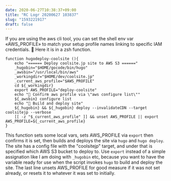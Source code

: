 ```yaml
---
date: 2020-06-27T10:38:37+09:00
title: "RC Logr 20200627 103837"
slug: "1593221917"
draft: false
---
```


If you are using the aws cli tool, you can set the shell env var «AWS_PROFILE» to match your setup profile names linking to specific IAM credentials. 🍺 Here it is in a zsh function. 

```
function hugodeploy-coolsite (){
    echo "====== Deploy coolsite.jp site to AWS S3 ======"
    _hugobin="$HOME/gocode/bin/hugo"
    _awsbin="/usr/local/bin/aws"
    _workingdir="$HOME/dev/coolsite.jp"
    _current_aws_profile="$AWS_PROFILE"
    cd ${_workingdir}
    export AWS_PROFILE="deploy-coolsite"
    echo "🍺 Confirm aws profile via \"aws configure list\""
    ${_awsbin} configure list
    echo "🍺 Build and deploy site"
    ${_hugobin} && ${_hugobin} deploy --invalidateCDN --target coolsitejp --verbose
    [[ -z "$_current_aws_profile" ]] && unset AWS_PROFILE || export AWS_PROFILE=${_current_aws_profile}
}
```

This function sets some local vars, sets AWS_PROFILE via `export` then confirms it is set, then builds and deploys the site via `hugo` and `hugo deploy`. The site has a config file with the "coolsitejp" target, and under that is specified which AWS S3 bucket to deploy to. Use `export` instead of a simple assignation like I am doing with `_hugobin` etc, because you want to have the variable ready for use when the script invokes `hugo` to build and deploy the site. The last line unsets AWS_PROFILE for good measure if it was not set already, or resets it to whatever it was set to initially. 
